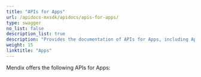 ```yaml
---
title: "APIs for Apps"
url: /apidocs-mxsdk/apidocs/apis-for-apps/
type: swagger
no_list: false
description_list: true
description: "Provides the documentation of APIs for Apps, including App Repository API, Epics API, Feedback API, Projects API, and Team Server API."
weight: 15
linktitle: "Apps"
---
```


Mendix offers the following APIs for Apps: